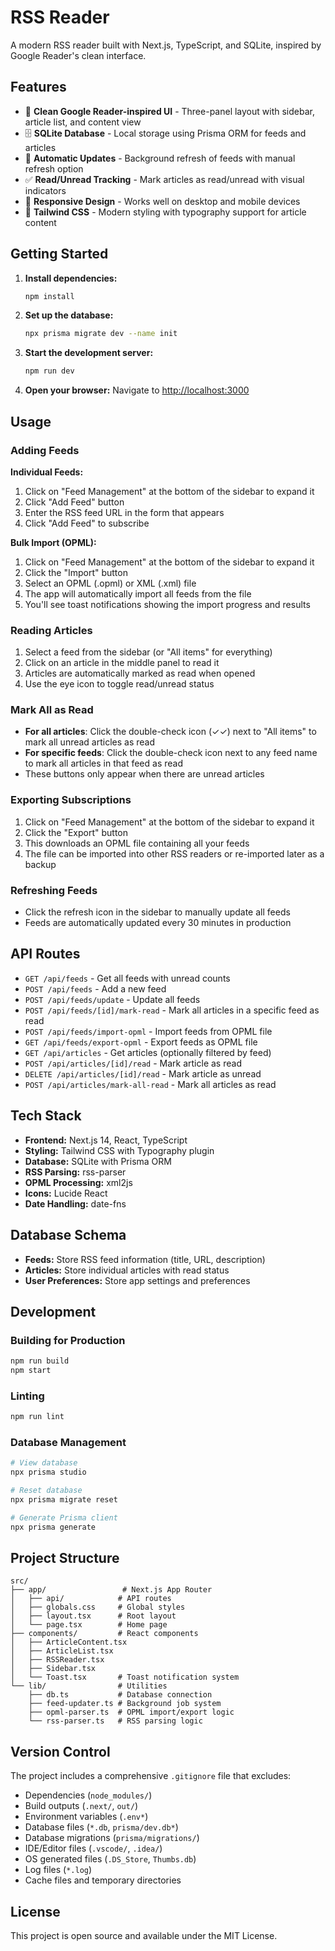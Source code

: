 # RSS Reader

A modern RSS reader built with Next.js, TypeScript, and SQLite, inspired by Google Reader's clean interface.

## Features

- 📖 **Clean Google Reader-inspired UI** - Three-panel layout with sidebar, article list, and content view
- 🗄️ **SQLite Database** - Local storage using Prisma ORM for feeds and articles
- 🔄 **Automatic Updates** - Background refresh of feeds with manual refresh option
- ✅ **Read/Unread Tracking** - Mark articles as read/unread with visual indicators
- 📱 **Responsive Design** - Works well on desktop and mobile devices
- 🎨 **Tailwind CSS** - Modern styling with typography support for article content

## Getting Started

1. **Install dependencies:**
   ```bash
   npm install
   ```

2. **Set up the database:**
   ```bash
   npx prisma migrate dev --name init
   ```

3. **Start the development server:**
   ```bash
   npm run dev
   ```

4. **Open your browser:**
   Navigate to [http://localhost:3000](http://localhost:3000)

## Usage

### Adding Feeds

**Individual Feeds:**
1. Click on "Feed Management" at the bottom of the sidebar to expand it
2. Click "Add Feed" button
3. Enter the RSS feed URL in the form that appears
4. Click "Add Feed" to subscribe

**Bulk Import (OPML):**
1. Click on "Feed Management" at the bottom of the sidebar to expand it
2. Click the "Import" button
3. Select an OPML (.opml) or XML (.xml) file
4. The app will automatically import all feeds from the file
5. You'll see toast notifications showing the import progress and results

### Reading Articles
1. Select a feed from the sidebar (or "All items" for everything)
2. Click on an article in the middle panel to read it
3. Articles are automatically marked as read when opened
4. Use the eye icon to toggle read/unread status

### Mark All as Read
- **For all articles**: Click the double-check icon (✓✓) next to "All items" to mark all unread articles as read
- **For specific feeds**: Click the double-check icon next to any feed name to mark all articles in that feed as read
- These buttons only appear when there are unread articles

### Exporting Subscriptions
1. Click on "Feed Management" at the bottom of the sidebar to expand it
2. Click the "Export" button
3. This downloads an OPML file containing all your feeds
4. The file can be imported into other RSS readers or re-imported later as a backup

### Refreshing Feeds
- Click the refresh icon in the sidebar to manually update all feeds
- Feeds are automatically updated every 30 minutes in production

## API Routes

- `GET /api/feeds` - Get all feeds with unread counts
- `POST /api/feeds` - Add a new feed
- `POST /api/feeds/update` - Update all feeds
- `POST /api/feeds/[id]/mark-read` - Mark all articles in a specific feed as read
- `POST /api/feeds/import-opml` - Import feeds from OPML file
- `GET /api/feeds/export-opml` - Export feeds as OPML file
- `GET /api/articles` - Get articles (optionally filtered by feed)
- `POST /api/articles/[id]/read` - Mark article as read
- `DELETE /api/articles/[id]/read` - Mark article as unread
- `POST /api/articles/mark-all-read` - Mark all articles as read

## Tech Stack

- **Frontend:** Next.js 14, React, TypeScript
- **Styling:** Tailwind CSS with Typography plugin
- **Database:** SQLite with Prisma ORM
- **RSS Parsing:** rss-parser
- **OPML Processing:** xml2js
- **Icons:** Lucide React
- **Date Handling:** date-fns

## Database Schema

- **Feeds:** Store RSS feed information (title, URL, description)
- **Articles:** Store individual articles with read status
- **User Preferences:** Store app settings and preferences

## Development

### Building for Production
```bash
npm run build
npm start
```

### Linting
```bash
npm run lint
```

### Database Management
```bash
# View database
npx prisma studio

# Reset database
npx prisma migrate reset

# Generate Prisma client
npx prisma generate
```

## Project Structure

```
src/
├── app/                 # Next.js App Router
│   ├── api/            # API routes
│   ├── globals.css     # Global styles
│   ├── layout.tsx      # Root layout
│   └── page.tsx        # Home page
├── components/         # React components
│   ├── ArticleContent.tsx
│   ├── ArticleList.tsx
│   ├── RSSReader.tsx
│   ├── Sidebar.tsx
│   └── Toast.tsx       # Toast notification system
└── lib/                # Utilities
    ├── db.ts           # Database connection
    ├── feed-updater.ts # Background job system
    ├── opml-parser.ts  # OPML import/export logic
    └── rss-parser.ts   # RSS parsing logic
```

## Version Control

The project includes a comprehensive `.gitignore` file that excludes:
- Dependencies (`node_modules/`)
- Build outputs (`.next/`, `out/`)
- Environment variables (`.env*`)
- Database files (`*.db`, `prisma/dev.db*`)
- Database migrations (`prisma/migrations/`)
- IDE/Editor files (`.vscode/`, `.idea/`)
- OS generated files (`.DS_Store`, `Thumbs.db`)
- Log files (`*.log`)
- Cache files and temporary directories

## License

This project is open source and available under the MIT License.